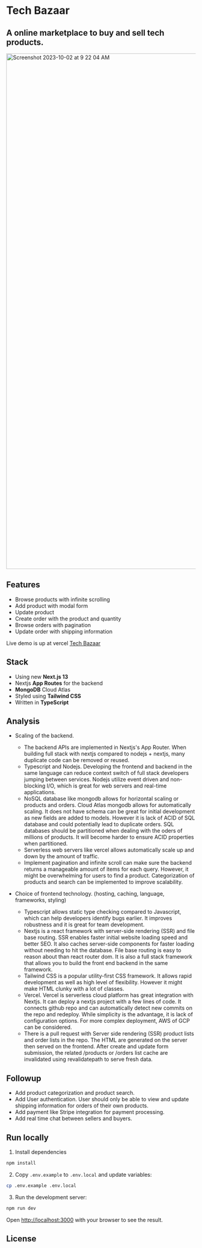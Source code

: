 # Tech Bazaar
## A online marketplace to buy and sell tech products.  

<img width="1367" alt="Screenshot 2023-10-02 at 9 22 04 AM" src="https://github.com/hitpoint6/tech-bazaar/assets/62563309/638c6ae7-b716-495f-950c-e838134782ab">


## Features

- Browse products with infinite scrolling 
- Add product with modal form
- Update product
- Create order with the product and quantity
- Browse orders with pagination
- Update order with shipping information

Live demo is up at vercel [Tech Bazaar](https://tech-bazaar-tkbx.vercel.app/)

## Stack

- Using new **Next.js 13**
- Nextjs **App Routes** for the backend
- **MongoDB** Cloud Atlas
- Styled using **Tailwind CSS**
- Written in **TypeScript**

## Analysis
- Scaling of the backend.
  - The backend APIs are implemented in Nextjs's App Router. When building full stack with nextjs compared to nodejs + nextjs,
    many duplicate code can be removed or reused.
  - Typescript and Nodejs. Developing the frontend and backend in the same language can reduce context switch of full stack developers jumping between services.
    Nodejs utilize event driven and non-blocking I/O, which is great for web servers and real-time applications.
  - NoSQL database like mongodb allows for horizontal scaling or products and orders. Cloud Atlas mongodb allows for automatically scaling.
    It does not have schema can be great for initial development as new fields are added to models.
    However it is lack of ACID of SQL database and could potentially lead to duplicate orders. SQL databases should be partitioned when dealing
    with the oders of millions of products. It will become harder to ensure ACID properties when partitioned.
  - Serverless web servers like vercel allows automatically scale up and down by the amount of traffic.
  - Implement pagination and infinite scroll can make sure the backend returns a manageable amount of items for each query.
    However, it might be overwhelming for users to find a product. Categorization of products and search can be implemented to improve scalability.
     
- Choice of frontend technology. (hosting, caching, language, frameworks, styling)
  - Typescript allows static type checking compared to Javascript, which can help developers identify bugs earlier.
    It improves robustness and it is great for team development. 
  - Nextjs is a react framework with server-side rendering (SSR) and file base routing. SSR enables faster initial website loading speed and better SEO.
    It also caches server-side components for faster loading without needing to hit the database.
    File base routing is easy to reason about than react router dom. It is also a full stack framework that allows you to build the front end backend in the same framework.
  - Tailwind CSS is a popular utility-first CSS framework. It allows rapid development as well as high level of flexibility.
    However it might make HTML clunky with a lot of classes.
  - Vercel. Vercel is serverless cloud platform has great integration with Nextjs. It can deploy a nextjs project with a few lines of code.
    It connects github repo and can automatically detect new commits on the repo and redeploy. While simplicity is the advantage, it is lack of configuration options.
    For more complex deployment, AWS of GCP can be considered.
  - There is a pull request with Server side rendering (SSR) product lists and order lists in the repo. The HTML are generated on the server then served on the frontend.
    After create and update form submission, the related /products or /orders list cache are invalidated using revalidatepath to serve fresh data.
    

## Followup
- Add product categorization and product search.
- Add User authentication. User should only be able to view and update shipping information for orders of their own products.
- Add payment like Stripe integration for payment processing.
- Add real time chat between sellers and buyers.

## Run locally
1. Install dependencies

```bash
npm install
```
2. Copy `.env.example` to `.env.local` and update variables:

```bash
cp .env.example .env.local
```

3. Run the development server:

```bash
npm run dev
```

Open [http://localhost:3000](http://localhost:3000) with your browser to see the result.
    

## License
